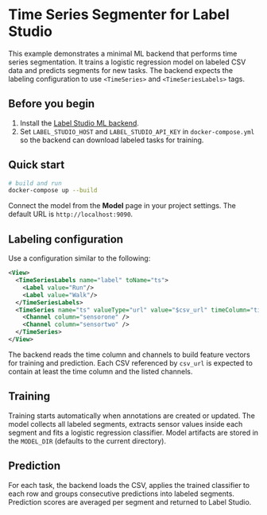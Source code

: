 # Time Series Segmenter for Label Studio

This example demonstrates a minimal ML backend that performs time series segmentation.
It trains a logistic regression model on labeled CSV data and predicts segments
for new tasks. The backend expects the labeling configuration to use
`<TimeSeries>` and `<TimeSeriesLabels>` tags.

## Before you begin

1. Install the [Label Studio ML backend](https://github.com/HumanSignal/label-studio-ml-backend?tab=readme-ov-file#quickstart).
2. Set `LABEL_STUDIO_HOST` and `LABEL_STUDIO_API_KEY` in `docker-compose.yml`
   so the backend can download labeled tasks for training.

## Quick start

```bash
# build and run
docker-compose up --build
```

Connect the model from the **Model** page in your project settings. The default
URL is `http://localhost:9090`.

## Labeling configuration

Use a configuration similar to the following:

```xml
<View>
  <TimeSeriesLabels name="label" toName="ts">
    <Label value="Run"/>
    <Label value="Walk"/>
  </TimeSeriesLabels>
  <TimeSeries name="ts" valueType="url" value="$csv_url" timeColumn="time">
    <Channel column="sensorone" />
    <Channel column="sensortwo" />
  </TimeSeries>
</View>
```

The backend reads the time column and channels to build feature vectors for
training and prediction. Each CSV referenced by `csv_url` is expected to contain
at least the time column and the listed channels.

## Training

Training starts automatically when annotations are created or updated. The model
collects all labeled segments, extracts sensor values inside each segment and
fits a logistic regression classifier. Model artifacts are stored in the
`MODEL_DIR` (defaults to the current directory).

## Prediction

For each task, the backend loads the CSV, applies the trained classifier to each
row and groups consecutive predictions into labeled segments. Prediction scores
are averaged per segment and returned to Label Studio.
